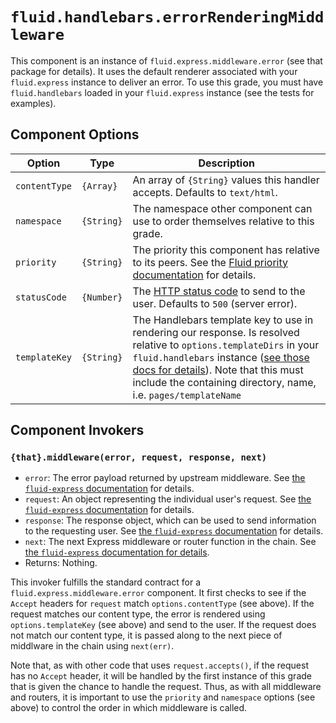 # `fluid.handlebars.errorRenderingMiddleware`

This component is an instance of `fluid.express.middleware.error` (see that package for details).  It uses the default
renderer associated with your `fluid.express` instance to deliver an error.  To use this grade, you must have
`fluid.handlebars` loaded in your `fluid.express` instance (see the tests for examples).

## Component Options

| Option        | Type       | Description |
| ------------- | ---------- | ----------- |
| `contentType` | `{Array}`  | An array of `{String}` values this handler accepts.  Defaults to `text/html`.|
| `namespace`   | `{String}` | The namespace other component can use to order themselves relative to this grade.  |
| `priority`    | `{String}` | The priority this component has relative to its peers.  See the [Fluid priority documentation](http://docs.fluidproject.org/infusion/development/Priorities.html) for details. |
| `statusCode`  | `{Number}` | The [HTTP status code](https://en.wikipedia.org/wiki/List_of_HTTP_status_codes) to send to the user.  Defaults to `500` (server error). |
| `templateKey` | `{String}` | The Handlebars template key to use in rendering our response.  Is resolved relative to `options.templateDirs` in your `fluid.handlebars` instance ([see those docs for details](handlebars.md)).  Note that this must include the containing directory, name, i.e. `pages/templateName`|

## Component Invokers

### `{that}.middleware(error, request, response, next)`

* `error`: The error payload returned by upstream middleware.  See [the `fluid-express`
  documentation](https://github.com/fluid-project/fluid-express/blob/master/docs/middleware.md#error-handling-middleware)
  for details.
* `request`: An object representing the individual user's request.  See [the `fluid-express`
  documentation](https://github.com/fluid-project/fluid-express/blob/master/docs/express.md#the-express-request-object) for
  details.
* `response`: The response object, which can be used to send information to the requesting user.  See [the
  `fluid-express`
  documentation](https://github.com/fluid-project/fluid-express/blob/master/docs/express.md#the-express-response-object)
  for details.
* `next`: The next Express middleware or router function in the chain.  See [the `fluid-express` documentation for
  details](https://github.com/fluid-project/fluid-express/blob/master/docs/middleware.md#what-is-middleware).
* Returns: Nothing.

This invoker fulfills the standard contract for a `fluid.express.middleware.error` component.  It first checks to see
if the `Accept` headers for `request` match `options.contentType` (see above).  If the request matches our content type,
the error is rendered using `options.templateKey` (see above) and send to the user.  If the request does not match our
content type, it is passed along to the next piece of middlware in the chain using `next(err)`.

Note that, as with other code that uses `request.accepts()`, if the request has no `Accept` header, it will be handled
by the first instance of this grade that is given the chance to handle the request.  Thus, as with all middleware and
routers, it is important to use the `priority` and `namespace` options (see above) to control the order in which
middleware is called.
